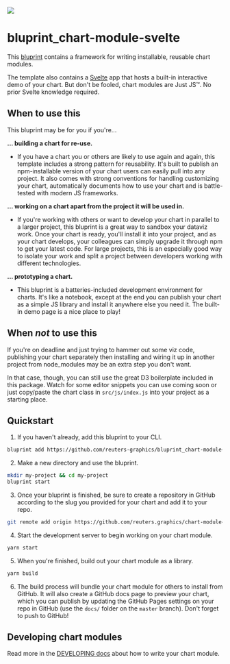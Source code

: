 ![](https://graphics.thomsonreuters.com/style-assets/images/logos/reuters-graphics-logo/svg/graphics-logo-color-dark.svg)

# bluprint_chart-module-svelte

This [bluprint](https://github.com/reuters-graphics/bluprint) contains a framework for writing installable, reusable chart modules.

The template also contains a [Svelte](https://svelte.dev/) app that hosts a built-in interactive demo of your chart. But don't be fooled, chart modules are Just JS™. No prior Svelte knowledge required.

## When to use this

This bluprint may be for you if you're...

**... building a chart for re-use.**
  
- If you have a chart you or others are likely to use again and again, this template includes a strong pattern for reusability. It's built to publish an npm-installable version of your chart users can easily pull into any project. It also comes with strong conventions for handling customizing your chart, automatically documents how to use your chart and is battle-tested with modern JS frameworks.

**... working on a chart apart from the project it will be used in.**

- If you're working with others or want to develop your chart in parallel to a larger project, this bluprint is a great way to sandbox your dataviz work. Once your chart is ready, you'll install it into your project, and as your chart develops, your colleagues can simply upgrade it through npm to get your latest code. For large projects, this is an especially good way to isolate your work and split a project between developers working with different technologies.

**... prototyping a chart.**

- This bluprint is a batteries-included development environment for charts. It's like a notebook, except at the end you can publish your chart as a simple JS library and install it anywhere else you need it. The built-in demo page is a nice place to play!

## When _not_ to use this

If you're on deadline and just trying to hammer out some viz code, publishing your chart separately then installing and wiring it up in another project from node_modules may be an extra step you don't want.

In that case, though, you can still use the great D3 boilerplate included in this package. Watch for some editor snippets you can use coming soon or just copy/paste the chart class in `src/js/index.js` into your project as a starting place.

## Quickstart

1. If you haven't already, add this bluprint to your CLI.

  ```bash
  bluprint add https://github.com/reuters-graphics/bluprint_chart-module-svelte
  ```

2. Make a new directory and use the bluprint.

  ```bash
  mkdir my-project && cd my-project
  bluprint start
  ```

3. Once your bluprint is finished, be sure to create a repository in GitHub according to the slug you provided for your chart and add it to your repo.

  ```bash
  git remote add origin https://github.com/reuters.graphics/chart-module-my-dataviz.git
  ```

4. Start the development server to begin working on your chart module.

  ```bash
  yarn start
  ```

5. When you're finished, build out your chart module as a library.

  ```bash
  yarn build
  ```

6. The build process will bundle your chart module for others to install from GitHub. It will also create a GitHub docs page to preview your chart, which you can publish by updating the GitHub Pages settings on your repo in GitHub (use the `docs/` folder on the `master` branch). Don't forget to push to GitHub!

## Developing chart modules

Read more in the [DEVELOPING docs](./DEVELOPING.md) about how to write your chart module.
